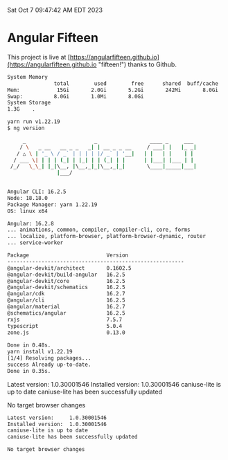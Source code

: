 Sat Oct  7 09:47:42 AM EDT 2023

# Angular Fifteen


This project is live at [https://angularfifteen.github.io](https://angularfifteen.github.io "fifteen!") thanks to Github.

```bash
System Memory
               total        used        free      shared  buff/cache   available
Mem:            15Gi       2.0Gi       5.2Gi       242Mi       8.0Gi        12Gi
Swap:          8.0Gi       1.0Mi       8.0Gi
System Storage
1.3G	.
```
```bash
yarn run v1.22.19
$ ng version

     _                      _                 ____ _     ___
    / \   _ __   __ _ _   _| | __ _ _ __     / ___| |   |_ _|
   / △ \ | '_ \ / _` | | | | |/ _` | '__|   | |   | |    | |
  / ___ \| | | | (_| | |_| | | (_| | |      | |___| |___ | |
 /_/   \_\_| |_|\__, |\__,_|_|\__,_|_|       \____|_____|___|
                |___/
    

Angular CLI: 16.2.5
Node: 18.18.0
Package Manager: yarn 1.22.19
OS: linux x64

Angular: 16.2.8
... animations, common, compiler, compiler-cli, core, forms
... localize, platform-browser, platform-browser-dynamic, router
... service-worker

Package                         Version
---------------------------------------------------------
@angular-devkit/architect       0.1602.5
@angular-devkit/build-angular   16.2.5
@angular-devkit/core            16.2.5
@angular-devkit/schematics      16.2.5
@angular/cdk                    16.2.7
@angular/cli                    16.2.5
@angular/material               16.2.7
@schematics/angular             16.2.5
rxjs                            7.5.7
typescript                      5.0.4
zone.js                         0.13.0
    
Done in 0.48s.
yarn install v1.22.19
[1/4] Resolving packages...
success Already up-to-date.
Done in 0.35s.
```
Latest version:     1.0.30001546
Installed version:  1.0.30001546
caniuse-lite is up to date
caniuse-lite has been successfully updated

No target browser changes
```bash
Latest version:     1.0.30001546
Installed version:  1.0.30001546
caniuse-lite is up to date
caniuse-lite has been successfully updated

No target browser changes
```
```bash
